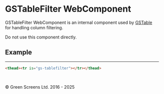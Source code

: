 # GSTableFilter WebComponent

GSTableFilter WebComponent is an internal component used by [GSTable](GSTable.md) for handling column filtering. 

Do not use this component directly.

## Example
---
 
```html
<thead><tr is="gs-tablefilter"></tr></thead>
```
<br>

&copy; Green Screens Ltd. 2016 - 2025
